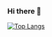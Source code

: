 ### Hi there 👋

[![Top Langs](https://github-readme-stats.vercel.app/api/top-langs/?username=leonsieke&layout=compact&count_private=true)](https://github.com/anuraghazra/github-readme-stats)

<!--
**leonsieke/leonsieke** is a ✨ _special_ ✨ repository because its `README.md` (this file) appears on your GitHub profile.

Here are some ideas to get you started:

- 🔭 I’m currently working on ...
- 🌱 I’m currently learning ...
- 👯 I’m looking to collaborate on ...
- 🤔 I’m looking for help with ...
- 💬 Ask me about ...
- 📫 How to reach me: ...
- 😄 Pronouns: ...
- ⚡ Fun fact: ...
-->
